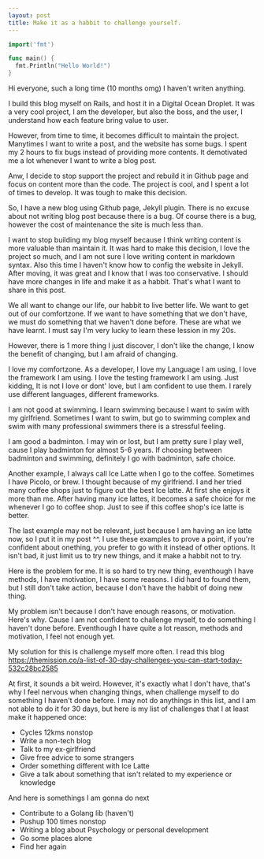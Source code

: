```yaml
---
layout: post
title: Make it as a habbit to challenge yourself.
---
```


```go
import('fmt')

func main() {
  fmt.Println("Hello World!")
}
```

Hi everyone, such a long time (10 months omg) I haven't writen anything.

I build this blog myself on Rails, and host it in a Digital Ocean Droplet.
It was a very cool project, I am the developer, but also the boss, and
the user, I understand how each feature bring value to user.

However, from time to time, it becomes difficult to maintain the project.
Manytimes I want to write a post, and the website has some bugs. I spent
my 2 hours to fix bugs instead of providing more contents. It demotivated
me a lot whenever I want to write a blog post.

Anw, I decide to stop support the project and rebuild it in Github page
and focus on content more than the code. The project is cool, and I spent
a lot of times to develop. It was tough to make this decision.

So, I have a new blog using Github page, Jekyll plugin. There is no excuse
about not writing blog post because there is a bug. Of course there is a bug,
however the cost of maintenance the site is much less than.

I want to stop building my blog myself because I think writing content is more
valuable than maintain it. It was hard to make this decision, I love the project
so much, and I am not sure I love writing content in markdown syntax. Also this
time I haven't know how to config the website in Jekyll. After moving, it was
great and I know that I was too conservative. I should have more changes in life
and make it as a habbit. That's what I want to share in this post.

We all want to change our life, our habbit to live better life. We want to get
out of our comfortzone. If we want to have something that we don't have, we must
do something that we haven't done before. These are what we have learnt. I must
say I'm very lucky to learn these lession in my 20s.

However, there is 1 more thing I just discover, I don't like the change, I know the
benefit of changing, but I am afraid of changing.

I love my comfortzone. As a developer, I love my Language I am using, I love
the framework I am using. I love the testing framework I am using. Just kidding,
It is not I love or dont' love, but I am confident to use them. I rarely use
different languages, different frameworks.

I am not good at swimming. I learn swimming because I want to
swim with my girlfriend. Sometimes I want to swim, but go to swimming complex
and swim with many professional swimmers there is a stressful feeling.

I am good a badminton.  I may win or lost, but I am pretty sure I play
well, cause I play badminton for almost 5-6 years. If choosing between badminton
and swimming, definitely I go with badminton, safe choice.

Another example, I always call Ice Latte when I go to the coffee. Sometimes I have
Picolo, or brew. I thought because of my girlfriend. I and her tried many coffee
shops just to figure out the best Ice latte. At first she enjoys it more than
me. After having many ice lattes, it becomes a safe choice for me whenever I go
to coffee shop. Just to see if this coffee shop's ice latte is better.

The last example may not be relevant, just because I am having an ice
latte now, so I put it in my post ^^. I use these examples to prove a point,
if you're confident about onething, you prefer to go with it instead of other
options. It isn't bad, it just limit us to try new things, and it make a habbit
not to try.

Here is the problem for me. It is so hard to try new thing, eventhough I have
methods, I have motivation, I have some reasons. I did hard to found them, but
I still don't take action, because I don't have the habbit of doing new thing.

My problem isn't because I don't have enough reasons, or motivation.
Here's why. Cause I am not confident to challenge myself, to do something I
haven't done before. Eventhough I have quite a lot reason, methods and
motivation, I feel not enough yet.

My solution for this is challenge myself more often. I read this blog
https://themission.co/a-list-of-30-day-challenges-you-can-start-today-532c28bc2585

At first, it sounds a bit weird. However, it's exactly what I don't have,
that's why I feel nervous when changing things, when challenge myself to do
something I haven't done before. I may not do anythings in this list, and I
am not able to do it for 30 days, but here is my list of challenges that I at least
make it happened once:

- Cycles 12kms nonstop
- Write a non-tech blog
- Talk to my ex-girlfriend
- Give free advice to some strangers
- Order something different with Ice Latte
- Give a talk about something that isn't related to my experience or knowledge 

And here is somethings I am gonna do next

- Contribute to a Golang lib (haven't)
- Pushup 100 times nonstop
- Writing a blog about Psychology or personal development
- Go some places alone
- Find her again
